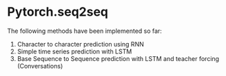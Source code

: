 # Pytorch.seq2seq

The following methods have been implemented so far:

1. Character to character prediction using RNN 
2. Simple time series prediction with LSTM
3. Base Sequence to Sequence prediction with LSTM and teacher forcing  (Conversations) 
